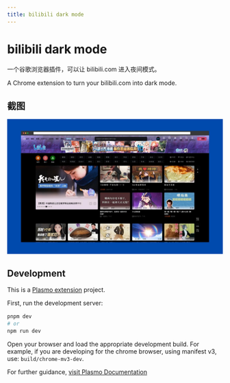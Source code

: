 ```yaml
---
title: bilibili dark mode
---
```


# bilibili dark mode

一个谷歌浏览器插件，可以让 bilibili.com 进入夜间模式。

A Chrome extension to turn your bilibili.com into dark mode.

## 截图

![Screenshot](images/screenshot.jpeg)

## Development

This is a [Plasmo extension](https://docs.plasmo.com/) project.

First, run the development server:

```bash
pnpm dev
# or
npm run dev
```

Open your browser and load the appropriate development build. For example, if you are developing for the chrome browser, using manifest v3, use: `build/chrome-mv3-dev`.

For further guidance, [visit Plasmo Documentation](https://docs.plasmo.com/)
